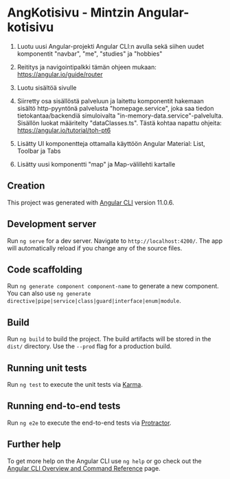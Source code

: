 # AngKotisivu - Mintzin Angular-kotisivu

1. Luotu uusi Angular-projekti Angular CLI:n avulla sekä siihen uudet komponentit "navbar", "me", "studies" ja "hobbies"

2. Reititys ja navigointipalkki tämän ohjeen mukaan: https://angular.io/guide/router

3. Luotu sisältöä sivulle

4. Siirretty osa sisällöstä palveluun ja laitettu komponentit hakemaan sisältö http-pyyntönä palvelusta "homepage.service", joka saa tiedon tietokantaa/backendiä simuloivalta "in-memory-data.service"-palvelulta. Sisällön luokat määritelty "dataClasses.ts". Tästä kohtaa napattu ohjeita: https://angular.io/tutorial/toh-pt6

5. Lisätty UI komponentteja ottamalla käyttöön Angular Material: List, Toolbar ja Tabs

6. Lisätty uusi komponentti "map" ja Map-välillehti kartalle

## Creation

This project was generated with [Angular CLI](https://github.com/angular/angular-cli) version 11.0.6.

## Development server

Run `ng serve` for a dev server. Navigate to `http://localhost:4200/`. The app will automatically reload if you change any of the source files.

## Code scaffolding

Run `ng generate component component-name` to generate a new component. You can also use `ng generate directive|pipe|service|class|guard|interface|enum|module`.

## Build

Run `ng build` to build the project. The build artifacts will be stored in the `dist/` directory. Use the `--prod` flag for a production build.

## Running unit tests

Run `ng test` to execute the unit tests via [Karma](https://karma-runner.github.io).

## Running end-to-end tests

Run `ng e2e` to execute the end-to-end tests via [Protractor](http://www.protractortest.org/).

## Further help

To get more help on the Angular CLI use `ng help` or go check out the [Angular CLI Overview and Command Reference](https://angular.io/cli) page.

